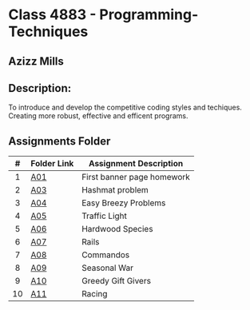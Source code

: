 # Class 4883 - Programming-Techniques
## Azizz Mills  
## Description:
To introduce and develop the competitive coding styles and techiques. Creating more robust, effective and efficent programs. 
##  Assignments Folder

|   #   | Folder Link | Assignment Description |
| :---: | ----------- | ---------------------- |
|  1    |     [A01](https://github.com/azizzmills/Programming-Techniques/tree/2143-OOP-Mills/A01)    | First banner page homework |
|  2    |     [A03](https://github.com/azizzmills/Programming-Techniques/tree/2143-OOP-Mills/A03)  | Hashmat problem |
|  3    |  [A04](https://github.com/azizzmills/Programming-Techniques/tree/2143-OOP-Mills/Easy%20Breezy%20Problems) | Easy Breezy Problems |
|  4    |     [A05](https://github.com/azizzmills/Programming-Techniques/tree/2143-OOP-Mills/A06)    | Traffic Light |
|  5    |     [A06](https://github.com/azizzmills/Programming-Techniques/tree/2143-OOP-Mills/A01)    | Hardwood Species |
|  6    |     [A07](https://github.com/azizzmills/Programming-Techniques/tree/2143-OOP-Mills/A07)    | Rails |
|  7    |     [A08](https://github.com/azizzmills/Programming-Techniques/tree/2143-OOP-Mills/A08)    | Commandos |
|  8    |     [A09](https://github.com/azizzmills/Programming-Techniques/tree/2143-OOP-Mills/A09)    | Seasonal War |
|  9    |     [A10](https://github.com/azizzmills/Programming-Techniques/tree/2143-OOP-Mills/A10)    | Greedy Gift Givers |
|  10    |     [A11](https://github.com/azizzmills/Programming-Techniques/tree/2143-OOP-Mills/A11)    | Racing |
